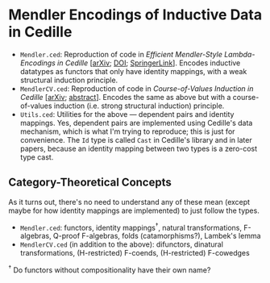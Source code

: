# Mendler Encodings of Inductive Data in Cedille

* `Mendler.ced`: Reproduction of code in *Efficient Mendler-Style Lambda-Encodings in Cedille*
  [[arXiv](https://arxiv.org/abs/1803.02473); [DOI](https://doi.org/10.1007/978-3-319-94821-8_14); [SpringerLink](https://link.springer.com/chapter/10.1007%2F978-3-319-94821-8_14)].
  Encodes inductive datatypes as functors that only have identity mappings,
  with a weak structural induction principle.
* `MendlerCV.ced`: Reproduction of code in *Course-of-Values Induction in Cedille*
  [[arXiv](https://arxiv.org/abs/1811.11961); [abstract](http://firsov.ee/cov-induction/)].
  Encodes the same as above but with a course-of-values induction (i.e. strong structural induction) principle.
* `Utils.ced`: Utilities for the above — dependent pairs and identity mappings.
  Yes, dependent pairs are implemented using Cedille's data mechanism,
  which is what I'm trying to reproduce; this is just for convenience.
  The `Id` type is called `Cast` in Cedille's library and in later papers,
  because an identity mapping between two types is a zero-cost type cast.

## Category-Theoretical Concepts

As it turns out, there's no need to understand any of these mean (except maybe for how identity mappings are implemented) to just follow the types.
* `Mendler.ced`: functors, identity mappings<sup>†</sup>, natural transformations, F-algebras, Q-proof F-algebras, folds (catamorphisms?), Lambek's lemma
* `MendlerCV.ced` (in addition to the above): difunctors, dinatural transformations, (H-restricted) F-coends, (H-restricted) F-cowedges

<sup>†</sup> Do functors without compositionality have their own name?
